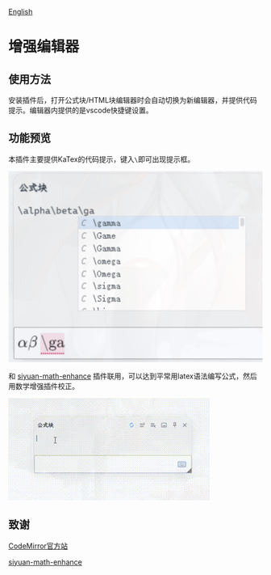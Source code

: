 [English](https://github.com/WingDr/siyuan-plugin-sidebar-memo/blob/main/README.md)

# 增强编辑器

## 使用方法

安装插件后，打开公式块/HTML块编辑器时会自动切换为新编辑器，并提供代码提示。编辑器内提供的是vscode快捷键设置。

## 功能预览

本插件主要提供KaTex的代码提示，键入`\`即可出现提示框。

![preview](./assets/preview.png)

和 [siyuan-math-enhance](https://github.com/zxhd863943427/siyuan-math-enhance) 插件联用，可以达到平常用latex语法编写公式，然后用数学增强插件校正。

![gif](./assets/view.gif)

## 致谢

[CodeMirror官方站](https://codemirror.net/)

[siyuan-math-enhance](https://github.com/zxhd863943427/siyuan-math-enhance)